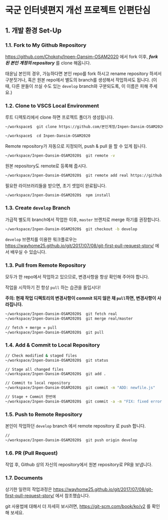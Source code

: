 # 국군 인터넷편지 개선 프로젝트 인편단심
## 1. 개발 환경 Set-Up

### 1.1. Fork to My Github Repository
<https://github.com/Chokoty/Inpen-Dansim-OSAM2020> 에서 fork 이후, 
**_fork 된 본인 계정의 repository_** 를 clone 해옵니다.

태윤님 본인의 경우, 가능하다면 본인 repo를 fork 하시고 rename repository 하셔서 구분짓거나, 혹은 원본 repo에서 별도의 branch를 생성해서 작업하셔도 됩니다. (이 때, 다른 분들이 쓰실 수도 있는 `develop` branch와 구분되도록, 이 이름은 피해 주세요.)

### 1.2. Clone to VSCS Local Environment
루트 디렉토리에서 clone 하면 프로젝트 폴더가 생성됩니다.
```bash
~/workspace$  git clone https://github.com/본인계정/Inpen-Dansim-OSAM2020.git

~/workspace$  cd Inpen-Dansim-OSAM2020
```

Remote repository가 자동으로 지정되어, push & pull 을 할 수 있게 됩니다.
```bash
~/workspace/Inpen-Dansim-OSAM2020$  git remote -v
```

원본 repository도 remote로 등록해 줍시다.
```bash
~/workspace/Inpen-Dansim-OSAM2020$  git remote add real https://github.com/Chokoty/Inpen-Dansim-OSAM2020.git
```

필요한 라이브러리들을 받으면, 초기 셋업이 완료됩니다.
```bash
~/workspace/Inpen-Dansim-OSAM2020$  npm install
```

### 1.3. Create `develop` Branch
가급적 별도의 branch에서 작업한 이후, `master` 브랜치로 merge 하기를 권장합니다.
```bash
~/workspace/Inpen-Dansim-OSAM2020$  git checkout -b develop
```
`develop` 브랜치를 이용한 워크플로우는 <https://wayhome25.github.io/git/2017/07/08/git-first-pull-request-story/> 에서 배우실 수 있습니다.

### 1.3. Pull from Remote Repository
모두가 한 repo에서 작업하고 있으므로, 변경사항을 항상 확인해 주어야 합니다. 

작업을 시작하기 전 항상 `pull` 하는 습관을 들입시다!

**주의: 현재 작업 디렉토리의 변경사항이 commit 되지 않은 채 `pull`하면, 변경사항이 사라집니다.**

```bash
~/workspace/Inpen-Dansim-OSAM2020$  git fetch real
~/workspace/Inpen-Dansim-OSAM2020$  git merge real/master

// fetch + merge = pull
~/workspace/Inpen-Dansim-OSAM2020$  git pull
```


### 1.4. Add & Commit to Local Repository

```bash
// Check modified & staged files 
~/workspace/Inpen-Dansim-OSAM2020$  git status

// Stage all changed files 
~/workspace/Inpen-Dansim-OSAM2020$  git add .

// Commit to local repository 
~/workspace/Inpen-Dansim-OSAM2020$  git commit -m "ADD: newfile.js"

// Stage + Commit 한번에
~/workspace/Inpen-Dansim-OSAM2020$  git commit -a -m "FIX: fixed error: page not opening"
```

### 1.5. Push to Remote Repository
본인이 작업하던 `develop` branch 에서 remote repository 로 push 합니다.
```bash
// 
~/workspace/Inpen-Dansim-OSAM2020$  git push origin develop
```


### 1.6. PR (Pull Request)
작업 후, Github 상의 자신의 repository에서 원본 repository로 PR을 보냅니다.


### 1.7. Documents
상기한 일련의 작업과정은 <https://wayhome25.github.io/git/2017/07/08/git-first-pull-request-story/> 에서 참조했습니다.

git 사용법에 대해서 더 자세히 보시려면, <https://git-scm.com/book/ko/v2> 를 확인해 보세요.
